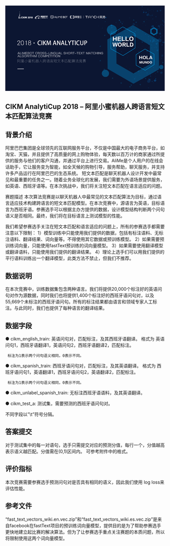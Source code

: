 ![](https://github.com/Hourout/DataScienceCompetition/blob/master/CIKM2018/image/cikm2018.png)

## CIKM AnalytiCup 2018 – 阿里小蜜机器人跨语言短文本匹配算法竞赛
 
## 背景介绍
阿里巴巴集团是全球领先的互联网服务平台，不仅是中国最大的电子商务平台，如淘宝、天猫，并且提供了高质量的网上购物体验，每天数以百万计的商家通过所提供的服务与他们的客户沟通，并通过平台上进行交易。AliMe是个人用户的在线会话助手，它让服务变为智能，如全天候的购物引导，服务帮助，聊天服务，并支持许多产品运行在阿里巴巴的生态系统。
短文本匹配是聊天机器人设计开发中最常见和最重要的任务之一。随着业务全球化的发展，我们需要为外语场景提供服务，如英语、西班牙语等。在本次挑战中，我们将关注短文本匹配在语言适应的问题。 

赛题描述
本次算法竞赛是以聊天机器人中最常见的文本匹配算法为目标，通过语言适应技术构建跨语言的短文本匹配模型。在本次竞赛中，源语言为英语，目标语言为西班牙语。参赛选手可以根据主办方提供的数据，设计模型结构判断两个问句语义是否相同。最终，我们将在目标语言上测试模型的性能。

我们希望参赛选手关注在短文本匹配和语言适应的问题上，所有的参赛选手都需要注意以下限制：
1）模型训练中只能使用我们提供的数据，包括有标注语料、无标注语料、翻译结果、词向量等。不得使用其它数据或预训练模型。
2）如果需要预训练词向量，只能使用fastText预训练的词向量模型。
3）如果需要使用翻译模型或翻译语料，只能使用我们提供的翻译结果。
4）理论上选手们可以用我们提供的平行语料训练出一个翻译模型，此类方法不禁止，但我们不推荐。

## 数据说明
在本次竞赛中，训练数据集包含两种语言。我们将提供20,000个标注好的英语问句对作为源数据，同时我们也将提供1,400个标注好的西班牙语问句对，以及55,669个未标注的西班牙语问句。所有的标注结果都由语言和领域专家人工标注。与此同时，我们也提供了每种语言的翻译结果。

## 数据字段
●   cikm_english_train: 英语问句对，匹配标注，及其西班牙语翻译。
     格式为
     英语问句1，西班牙语翻译1，英语问句2，西班牙语翻译2，匹配标注。

     标注为1表示两个问句语义相同，0表示不同。

●   cikm_spanish_train: 西班牙语问句对，匹配标注，及其英语翻译。
     格式为
     西班牙语问句1，英语翻译1，西班牙语问句2，英语翻译2，匹配标注。
     
     标注为1表示两个问句语义相同，0表示不同。

●   cikm_unlabel_spanish_train: 无标注西班牙语语料，及其英语翻译。

●   cikm_test_a: 测试集，需要预测的西班牙语问句对。
     
不同字段以”\t”符号分隔。


## 答案提交
对于测试集中的每一对语句，选手只需提交对应的预测分值，每行一个，分值越高表示语义越匹配。分值需在(0,1)区间内。
可参考附件中的格式。


## 评价指标
本次竞赛需要参赛选手预测问句对是否具有相同的语义，因此我们使用 log loss来评估性能。

## 参考文件 
“fast_text_vectors_wiki.en.vec.zip”和“fast_text_vectors_wiki.es.vec.zip”是来自facebook在fastText项目的预训练词向量模型，提供目的是为了帮助参赛选手更快地建立起比赛的解决算法。但为了让参赛选手重点关注赛题的本质问题，所以将限制使用这两个词向量模型。
